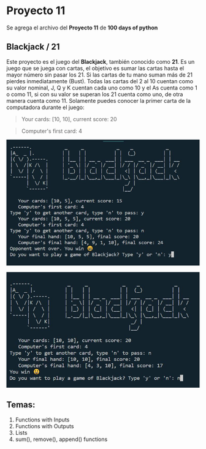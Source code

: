 # Proyecto 11
Se agrega el archivo del **Proyecto 11** de **100 days of python**

## Blackjack / 21 

Este proyecto es el juego del **Blackjack**, también conocido como **21**. Es un juego que se juega con cartas, el objetivo es sumar las cartas hasta el mayor número sin pasar los 21. Si las cartas de tu mano suman más de 21 pierdes inmediatamente (Bust). Todas las cartas del 2 al 10 cuentan como su valor nominal, J, Q y K cuentan cada uno como 10 y el As cuenta como 1 o como 11, si con su valor se superan los 21 cuenta como uno, de otra manera cuenta como 11. Solamente puedes conocer la primer carta de la computadora durante el juego:

> Your cards: [10, 10], current score: 20

> Computer's first card: 4

![Imagen de la consola al ejecutar el programa](/day_11/images/blackjack.JPG)

![Imagen de la consola al ejecutar el programa](/day_11/images/blackjack2.JPG)

## Temas:
1. Functions with Inputs
2. Functions with Outputs
3. Lists
4. sum(), remove(), append() functions